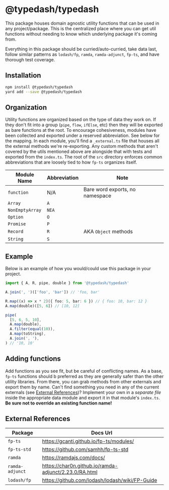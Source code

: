 # @typedash/typedash

This package houses domain agnostic utility functions that can be used in any project/package. This is the centralized place where you can get util
functions without needing to know which underlying package it's coming from.

Everything in this package should be curried/auto-curried, take data last, follow similar patterns as `lodash/fp`, `ramda`, `ramda-adjunct`, `fp-ts`,
and have thorough test coverage.

## Installation

```sh
npm install @typedash/typedash
yard add --save @typedash/typedash
```

## Organization

Utility functions are organized based on the type of data they work on. If they don't fit into a group (`pipe`, `flow`, `ifElse`, etc) then they will be exported as bare functions at the root. To encourage cohesiveness, modules have been collected and exported under a reserved abbreviation. See below for the mapping. In each module, you'll find a `_external.ts` file that houses all the external methods we're re-exporting. Any custom methods that aren't covered by the utils mentioned above are alongside that with tests and exported from the `index.ts`. The root of the `src` directory enforces common abbreviations that are loosely tied to how `fp-ts` organizes itself.

| Module Name     | Abbreviation | Note                            |
| --------------- | ------------ | ------------------------------- |
| `function`      | N/A          | Bare word exports, no namespace |
| `Array`         | `A`          |                                 |
| `NonEmptyArray` | `NEA`        |                                 |
| `Option`        | `O`          |                                 |
| `Promise`       | `P`          |                                 |
| `Record`        | `R`          | AKA `Object` methods            |
| `String`        | `S`          |                                 |

## Example

Below is an example of how you would/could use this package in your project.

```ts
import { A, R, pipe, double } from '@typedash/typedash'

A.join(', ')(['foo', 'bar']) // 'foo, bar'

R.map((x) => x * 2)({ foo: 5, bar: 6 }) // { foo: 10, bar: 12 }
A.map(double)([5, 6]) // [10, 12]

pipe(
  [5, 6, 5, 10],
  A.map(double),
  A.filter(equal(10)),
  A.map(toString),
  A.join(', '),
) // '10, 10'
```

## Adding functions

Add functions as you see fit, but be careful of conflicting names. As a base, `fp-ts` functions should b preferred as they are generally safer than the other utility libraries. From there, you can grab methods from other externals and export them by name. Can't find something you need in any of the current externals (see [External References](#external-references))? Implement your own in a _separate file_ inside the appropriate data module and export it in that module's `index.ts`. **Be sure not to override an existing function name!**

## External References

| Package         | Docs Url                                              |
| --------------- | ----------------------------------------------------- |
| `fp-ts`         | https://gcanti.github.io/fp-ts/modules/               |
| `fp-ts-std`     | https://github.com/samhh/fp-ts-std                    |
| `ramda`         | https://ramdajs.com/docs/                             |
| `ramda-adjunct` | https://char0n.github.io/ramda-adjunct/2.23.0/RA.html |
| `lodash/fp`     | https://github.com/lodash/lodash/wiki/FP-Guide        |
